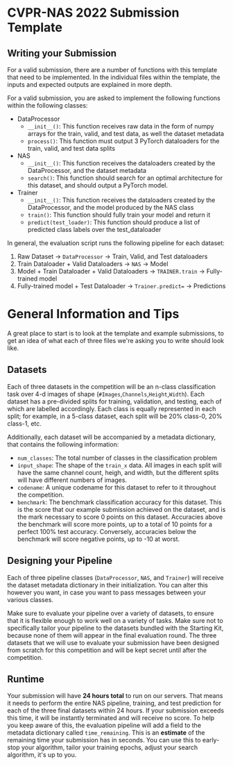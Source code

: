 # CVPR-NAS 2022 Submission Template

## Writing your Submission
For a valid submission, there are a number of functions with this template that need to be implemented. In the 
individual files within the template, the inputs and expected outputs are explained in more depth.

For a valid submission, you are asked to implement the following functions within the following classes:
* DataProcessor
  * `__init__()`: This function receives raw data in the form of numpy arrays for the train, valid, and test data, as well the dataset metadata 
  * `process()`: This function must output 3 PyTorch dataloaders for the train, valid, and test data splits
* NAS
  * `__init__()`: This function receives the dataloaders created by the DataProcessor, and the dataset metadata
  * `search()`: This function should search for an optimal architecture for this dataset, and should output a PyTorch model.
* Trainer
    * `__init__()`: This function receives the dataloaders created by the DataProcessor, and the model produced by the NAS class
    * `train()`: This function should fully train your model and return it
    * `predict(test_loader)`: This function should produce a list of predicted class labels over the test_dataloader

 In general, the evaluation script runs the following pipeline for each dataset:
 1. Raw Dataset -> `DataProcessor` -> Train, Valid, and Test dataloaders
 2. Train Dataloader + Valid Dataloaders -> `NAS` -> Model
 3. Model + Train Dataloader + Valid Dataloaders -> `TRAINER.train` -> Fully-trained model
 4. Fully-trained model + Test Dataloader -> `Trainer.predict=` -> Predictions
 
# General Information and Tips
A great place to start is to look at the template and example submissions, to get an idea of what each of three files we're asking you to write should look like. 

## Datasets
Each of three datasets in the competition will be an n-class classification task over 4-d images of shape (`#Images`,`Channels`,`Height`,`Width`). Each dataset 
has a pre-divided splits for training, validation, and testing, each of which are labelled accordingly. Each class is equally represented in each split; for example, in a 5-class dataset, each split will be 20% class-0, 20% class-1, etc. 

Additionally, each dataset will be accompanied by a metadata dictionary, that contains the following information:
* `num_classes`: The total number of classes in the classification problem
* `input_shape`: The shape of the `train_x` data. All images in each split will have the same channel count, heigh, and width, but the different splits will have different numbers of images.
* `codename`: A unique codename for this dataset to refer to it throughout the competition.
* `benchmark`: The benchmark classification accuracy for this dataset. This is the score that our example submission achieved on the dataset, and is the mark necessary to score 0 points on this dataset. Accuracies above the benchmark will score more points, up to a total of 10 points for a perfect 100% test accuracy. Conversely, accuracies below the benchmark will score negative points, up to -10 at worst. 

## Designing your Pipeline
Each of three pipeline classes (`DataProcessor`, `NAS`, and `Trainer`) will receive the dataset metadata dictionary in their initialization. You can alter this however you want, in case you want to pass messages between your various classes. 

Make sure to evaluate your pipeline over a variety of datasets, to ensure that it is flexible enough to work well on a variety of tasks. Make sure not to specifically tailor your pipeline to the datasets bundled with the Starting Kit, because none of them will appear in the final evaluation round. The three datasets that we will use to evaluate your submission have been designed from scratch for this competition and will be kept secret until after the competition. 

## Runtime
Your submission will have **24 hours total** to run on our servers. That means it needs to perform the entire NAS pipeline, training, and test prediction for each of the three final datasets within 24 hours. If your submission exceeds this time, it will be instantly terminated and will receive no score. To help you keep aware of this, the evaluation pipeline will add a field to the metadata dictionary called `time_remaining`. This is an **estimate** of the remaining time your submission has in seconds. You can use this to early-stop your algorithm, tailor your training epochs, adjust your search algorithm, it's up to you. 
